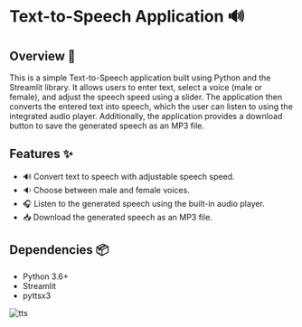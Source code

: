 # Text-to-Speech Application 🔊

## Overview 📝

This is a simple Text-to-Speech application built using Python and the Streamlit library. It allows users to enter text, select a voice (male or female), and adjust the speech speed using a slider. The application then converts the entered text into speech, which the user can listen to using the integrated audio player. Additionally, the application provides a download button to save the generated speech as an MP3 file.

## Features ✨

- 🔊 Convert text to speech with adjustable speech speed.
- 🔉 Choose between male and female voices.
- 🎧 Listen to the generated speech using the built-in audio player.
- 📥 Download the generated speech as an MP3 file.

## Dependencies 📦

- Python 3.6+
- Streamlit
- pyttsx3

 ![tts](https://github.com/Gurram-Sowmya/Text-to-speech/assets/68685769/10483279-4ca2-440c-9915-408c8ffb5915)





